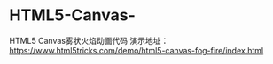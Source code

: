 # HTML5-Canvas-
HTML5 Canvas雾状火焰动画代码
演示地址：
https://www.html5tricks.com/demo/html5-canvas-fog-fire/index.html
